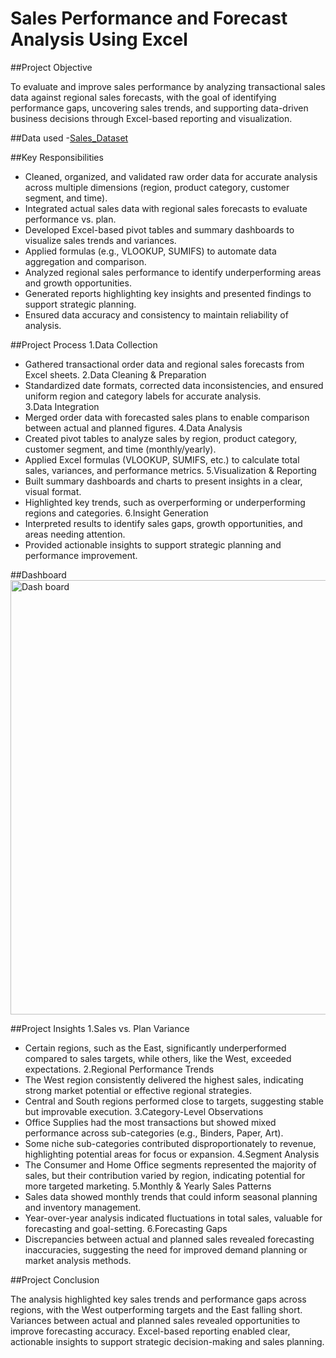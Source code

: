 # Sales Performance and Forecast Analysis Using Excel
##Project Objective

To evaluate and improve sales performance by analyzing transactional sales data against regional sales forecasts, with the goal of identifying performance gaps, uncovering sales trends, and supporting data-driven business decisions through Excel-based reporting and visualization.

##Data used
-<a href="https://github.com/chandruseenivasan/Sales_Performance_Analysis-Forecast-Comparison/blob/main/Sales%20Performance.xlsx">Sales_Dataset</a>

##Key Responsibilities
* Cleaned, organized, and validated raw order data for accurate analysis across multiple dimensions (region, product category, customer segment, and time).
* Integrated actual sales data with regional sales forecasts to evaluate performance vs. plan.
*  Developed Excel-based pivot tables and summary dashboards to visualize sales trends and variances.
* Applied formulas (e.g., VLOOKUP, SUMIFS) to automate data aggregation and comparison.
* Analyzed regional sales performance to identify underperforming areas and growth opportunities.
* Generated reports highlighting key insights and presented findings to support strategic planning.
* Ensured data accuracy and consistency to maintain reliability of analysis.

##Project Process
1.Data Collection
* Gathered transactional order data and regional sales forecasts from Excel sheets.
2.Data Cleaning & Preparation
* Standardized date formats, corrected data inconsistencies, and ensured uniform region and category labels for accurate analysis.  
3.Data Integration
* Merged order data with forecasted sales plans to enable comparison between actual and planned figures.
4.Data Analysis
* Created pivot tables to analyze sales by region, product category, customer segment, and time (monthly/yearly).
* Applied Excel formulas (VLOOKUP, SUMIFS, etc.) to calculate total sales, variances, and performance metrics.
5.Visualization & Reporting
* Built summary dashboards and charts to present insights in a clear, visual format.
* Highlighted key trends, such as overperforming or underperforming regions and categories.
6.Insight Generation
* Interpreted results to identify sales gaps, growth opportunities, and areas needing attention.
* Provided actionable insights to support strategic planning and performance improvement.

##Dashboard
<img width="1593" height="695" alt="Dash board" src="https://github.com/user-attachments/assets/e34f40cc-f6f1-44b7-99f2-088a36c7068e" />

##Project Insights
1.Sales vs. Plan Variance
* Certain regions, such as the East, significantly underperformed compared to sales targets, while others, like the West, exceeded expectations.
2.Regional Performance Trends
* The West region consistently delivered the highest sales, indicating strong market potential or effective regional strategies.
* Central and South regions performed close to targets, suggesting stable but improvable execution.
3.Category-Level Observations
* Office Supplies had the most transactions but showed mixed performance across sub-categories (e.g., Binders, Paper, Art).
* Some niche sub-categories contributed disproportionately to revenue, highlighting potential areas for focus or expansion.
4.Segment Analysis
* The Consumer and Home Office segments represented the majority of sales, but their contribution varied by region, indicating potential for more targeted marketing.
5.Monthly & Yearly Sales Patterns
* Sales data showed monthly trends that could inform seasonal planning and inventory management.
* Year-over-year analysis indicated fluctuations in total sales, valuable for forecasting and goal-setting.
6.Forecasting Gaps
* Discrepancies between actual and planned sales revealed forecasting inaccuracies, suggesting the need for improved demand planning or market analysis methods.

##Project Conclusion

The analysis highlighted key sales trends and performance gaps across regions, with the West outperforming targets and the East falling short. Variances between actual and planned sales revealed opportunities to improve forecasting accuracy. Excel-based reporting enabled clear, actionable insights to support strategic decision-making and sales planning.
